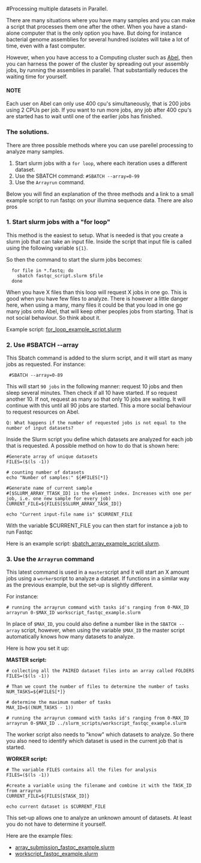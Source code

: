 #Processing multiple datasets in Parallel.

There are many situations where you have many samples and you can make a script that processes them one after the other. When you have a stand-alone computer that is the only option you have. But doing for instance bacterial genome assemblies for several hundred isolates will take a lot of time, even with a fast computer.

However, when you have access to a Computing cluster such as [Abel](https://www.uio.no/english/services/it/research/hpc/abel/), then you can harness the power of the cluster by spreading out your assembly jobs, by running the assemblies in parallel. That substantially reduces the waiting time for yourself.

#### NOTE
Each user on Abel can only use 400 cpu's simultaneously, that is 200 jobs using 2 CPUs per job. If you want to run more jobs, any job after 400 cpu's are started has to wait until one of the earlier jobs has finished.

### The solutions.

There are three possible methods where you can use parellel processing to analyze many samples.

1. Start slurm jobs with a ``for loop``, where each iteration uses a different dataset.
2. Use the SBATCH command: ``#SBATCH --array=0-99``
3. Use the ``Arrayrun`` command.

Below you will find an explanation of the three methods and a link to a small example script to run fastqc on your illumina sequence data. There are also pros

### 1. Start slurm jobs with a "for loop"
This method is the easiest to setup. What is needed is that you create a slurm job that can take an input file.  Inside the script that input file is called using the following variable ``${1}``.

So then the command to start the slurm jobs becomes:

```
  for file in *.fastq; do
    sbatch fastqc_script.slurm $file
  done
```

When you have X files than this loop will request X jobs in one go. This is good when you have few files to analyze. There is however a little danger here, when using a many, many files it could be that you load in one go many jobs onto Abel, that will keep other peoples jobs from starting. That is not social behaviour. So think about it.

Example script: [for_loop_example_script.slurm](array_example_scripts/for_loop_example_script.slurm)

### 2. Use #SBATCH --array

This Sbatch command is added to the slurm script, and it will start as many jobs as requested. For instance:

```
 #SBATCH --array=0-89
```
This will start ``90 jobs`` in the following manner: request 10 jobs and then sleep several minutes. Then check if all 10 have started. If so request another 10. If not, request as many so that only 10 jobs are waiting. It will continue with this until all 90 jobs are started. This a more social behaviour to request resources on Abel.

```
Q: What happens if the number of requested jobs is not equal to the number of input datasets?
```

Inside the Slurm script you define which datasets are analyzed for each job that is requested. A possible method on how to do that is shown here:

```
#Generate array of unique datasets
FILES=($(ls -1))

# counting number of datasets
echo "Number of samples:" ${#FILES[*]}

#Generate name of current sample
#[$SLURM_ARRAY_TTASK_ID] is the element index. Increases with one per job, i.e. one new sample for every job)
CURRENT_FILE=${FILES[$SLURM_ARRAY_TASK_ID]}

echo "Current input-file name is" $CURRENT_FILE
```
With the variable $CURRENT_FILE you can then start for instance a job to run Fastqc

Here is an example script: [sbatch_array_example_script.slurm](array_example_scripts/sbatch_array_example_script.slurm).

### 3. Use the ``Arrayrun`` command

This latest command is used in a ``master``script and it will start an X amount jobs using a ``worker``script to analyze a dataset. If functions in a similar way as the previous example, but the set-up is slightly different.

For instance:
```
# running the arrayrun command with tasks id's ranging from 0-MAX_ID
arrayrun 0-$MAX_ID workscript_fastqc_example.slurm
```

In place of ``$MAX_ID``, you could also define a number like in the ``SBATCH --array`` script, however, when using the variable ``$MAX_ID`` the master script automatically knows how many datasets to analyze.

Here is how you set it up:

**MASTER script:**

```
# collecting all the PAIRED dataset files into an array called FOLDERS
FILES=($(ls -1))

# Than we count the number of files to determine the number of tasks
NUM_TASKS=${#FILES[*]}

# determine the maximum number of tasks
MAX_ID=$((NUM_TASKS - 1))

# running the arrayrun command with tasks id's ranging from 0-MAX_ID
arrayrun 0-$MAX_ID ../slurm_scripts/workscript_fastqc_example.slurm
```

The worker script also needs to "know" which datasets to analyze. So there you also need to identify which dataset is used in the current job that is started.

**WORKER script:**

```
# The variable FILES contains all the files for analysis
FILES=($(ls -1))

#create a variable using the filename and combine it with the TASK_ID from arrayrun
CURRENT_FILE=${FILES[$TASK_ID]}

echo current dataset is $CURRENT_FILE
```

This set-up allows one to analyze an unknown amount of datasets. At least you do not have to determine it yourself.

Here are the example files:

* [array_submission_fastqc_example.slurm](array_example_scripts/array_submission_fastqc_example.slurm)
* [workscript_fastqc_example.slurm](array_example_scripts/workscript_fastqc_example.slurm)
